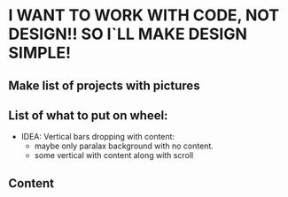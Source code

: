 # I WANT TO WORK WITH CODE, NOT DESIGN!! SO I`LL MAKE DESIGN SIMPLE!

## Make list of projects with pictures

## List of what to put on wheel:

- IDEA: Vertical bars dropping with content:
  - maybe only paralax background with no content.
  - some vertical with content along with scroll

## Content
